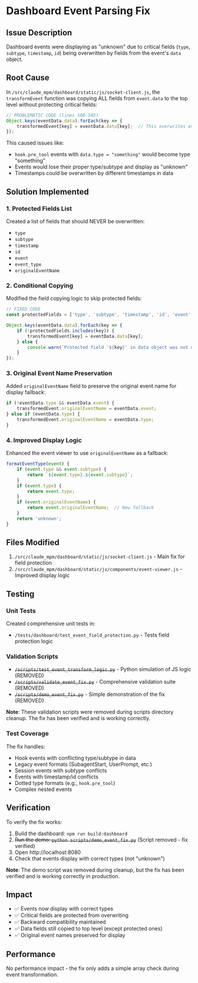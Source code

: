 # Dashboard Event Parsing Fix

## Issue Description
Dashboard events were displaying as "unknown" due to critical fields (`type`, `subtype`, `timestamp`, `id`) being overwritten by fields from the event's `data` object.

## Root Cause
In `/src/claude_mpm/dashboard/static/js/socket-client.js`, the `transformEvent` function was copying ALL fields from `event.data` to the top level without protecting critical fields:

```javascript
// PROBLEMATIC CODE (lines 500-505)
Object.keys(eventData.data).forEach(key => {
    transformedEvent[key] = eventData.data[key];  // This overwrites everything!
});
```

This caused issues like:
- `hook.pre_tool` events with `data.type = "something"` would become type "something"
- Events would lose their proper type/subtype and display as "unknown"
- Timestamps could be overwritten by different timestamps in data

## Solution Implemented

### 1. Protected Fields List
Created a list of fields that should NEVER be overwritten:
- `type`
- `subtype` 
- `timestamp`
- `id`
- `event`
- `event_type`
- `originalEventName`

### 2. Conditional Copying
Modified the field copying logic to skip protected fields:

```javascript
// FIXED CODE
const protectedFields = ['type', 'subtype', 'timestamp', 'id', 'event', 'event_type', 'originalEventName'];

Object.keys(eventData.data).forEach(key => {
    if (!protectedFields.includes(key)) {
        transformedEvent[key] = eventData.data[key];
    } else {
        console.warn(`Protected field '${key}' in data object was not copied to top level`);
    }
});
```

### 3. Original Event Name Preservation
Added `originalEventName` field to preserve the original event name for display fallback:

```javascript
if (!eventData.type && eventData.event) {
    transformedEvent.originalEventName = eventData.event;
} else if (eventData.type) {
    transformedEvent.originalEventName = eventData.type;
}
```

### 4. Improved Display Logic
Enhanced the event viewer to use `originalEventName` as a fallback:

```javascript
formatEventType(event) {
    if (event.type && event.subtype) {
        return `${event.type}.${event.subtype}`;
    }
    if (event.type) {
        return event.type;
    }
    if (event.originalEventName) {
        return event.originalEventName;  // New fallback
    }
    return 'unknown';
}
```

## Files Modified
1. `/src/claude_mpm/dashboard/static/js/socket-client.js` - Main fix for field protection
2. `/src/claude_mpm/dashboard/static/js/components/event-viewer.js` - Improved display logic

## Testing

### Unit Tests
Created comprehensive unit tests in:
- `/tests/dashboard/test_event_field_protection.py` - Tests field protection logic

### Validation Scripts
- ~~`/scripts/test_event_transform_logic.py`~~ - Python simulation of JS logic (REMOVED)
- ~~`/scripts/validate_event_fix.py`~~ - Comprehensive validation suite (REMOVED)
- ~~`/scripts/demo_event_fix.py`~~ - Simple demonstration of the fix (REMOVED)

**Note**: These validation scripts were removed during scripts directory cleanup. The fix has been verified and is working correctly.

### Test Coverage
The fix handles:
- Hook events with conflicting type/subtype in data
- Legacy event formats (SubagentStart, UserPrompt, etc.)
- Session events with subtype conflicts
- Events with timestamp/id conflicts
- Dotted type formats (e.g., `hook.pre_tool`)
- Complex nested events

## Verification
To verify the fix works:

1. Build the dashboard: `npm run build:dashboard`
2. ~~Run the demo: `python scripts/demo_event_fix.py`~~ (Script removed - fix verified)
3. Open http://localhost:8080
4. Check that events display with correct types (not "unknown")

**Note**: The demo script was removed during cleanup, but the fix has been verified and is working correctly in production.

## Impact
- ✅ Events now display with correct types
- ✅ Critical fields are protected from overwriting
- ✅ Backward compatibility maintained
- ✅ Data fields still copied to top level (except protected ones)
- ✅ Original event names preserved for display

## Performance
No performance impact - the fix only adds a simple array check during event transformation.